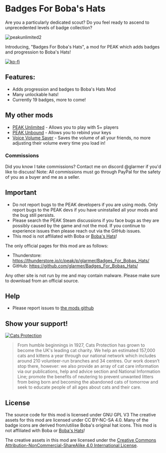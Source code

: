 # Badges For Boba's Hats

Are you a particularly dedicated scout? Do you feel ready to ascend to unprecedented levels of badge collection?

![peakunlimited2](https://glarmer.xyz/images/badgesforboba/banner.png)

Introducing, "Badges For Boba's Hats", a mod for PEAK which adds badges and progression to Boba's Hats! 

[![ko-fi](https://ko-fi.com/img/githubbutton_sm.svg)](https://ko-fi.com/Q5Q7IFRUH)

## Features:
- Adds progression and badges to Boba's Hats Mod
- Many unlockable hats!
- Currently 19 badges, more to come!

## My other mods

- [PEAK Unlimited](https://thunderstore.io/c/peak/p/glarmer/PEAK_Unlimited/) - Allows you to play with 5+ players
- [PEAK Unbound](https://thunderstore.io/c/peak/p/glarmer/PEAK_Unbound/) - Allows you to rebind your keys
- [Voice Volume Saver](https://thunderstore.io/c/peak/p/glarmer/PEAK_Voice_Volume_Saver/) - Saves the volume of all your friends, no more adjusting their volume every time you load in!

### Commissions
Did you know I take commissions? Contact me on discord @glarmer if you'd like to discuss! Note: All commissions must go through PayPal for the safety of you as a buyer and me as a seller.

## Important
- Do not report bugs to the PEAK developers if you are using mods. Only report bugs to the PEAK devs if you have uninstalled all your mods and the bug still persists.
- Please search the PEAK Steam discussions if you face bugs as they are possibly caused by the game and not the mod. If you continue to experience issues then please reach out via the GitHub issues.
- This mod is not affiliated with Boba or [Boba's Hats](https://github.com/Team-Pedguin/BobasHats)!

The only official pages for this mod are as follows:
- Thunderstore: https://thunderstore.io/c/peak/p/glarmer/Badges_For_Bobas_Hats/
- GitHub: https://github.com/glarmer/Badges_For_Bobas_Hats/

Any other site is not run by me and may contain malware. Please make sure to download from an official source.

## Help
- Please report issues to [the mods github](https://github.com/glarmer/Badges_For_Bobas_Hats/)

## Show your support!

[![Cats Protection](https://panels.twitch.tv/panel-91904368-image-47a8d464-e0e2-4b7d-8b3b-a0bd922d828b)](https://www.cats.org.uk/donate)
> From humble beginnings in 1927, Cats Protection has grown to become the UK's leading cat charity.
> We help an estimated 157,000 cats and kittens a year through our national network which includes around 210 volunteer-run branches and 34 centres.
> Our work doesn’t stop there, however: we also provide an array of cat care information via our publications, help and advice section and National Information Line; promote the benefits of neutering to prevent unwanted litters from being born and becoming the abandoned cats of tomorrow and seek to educate people of all ages about cats and their care.

## License
The source code for this mod is licensed under GNU GPL V3
The creative assets for this mod are licensed under CC BY-NC-SA 4.0. Many of the badge icons are derived from/utilise Boba's original hat icons.
This mod is not affiliated with Boba or [Boba's Hats](https://github.com/Team-Pedguin/BobasHats)!

The creative assets in this mod are licensed under the
[Creative Commons Attribution-NonCommercial-ShareAlike 4.0 International License](https://creativecommons.org/licenses/by-nc-sa/4.0/).
